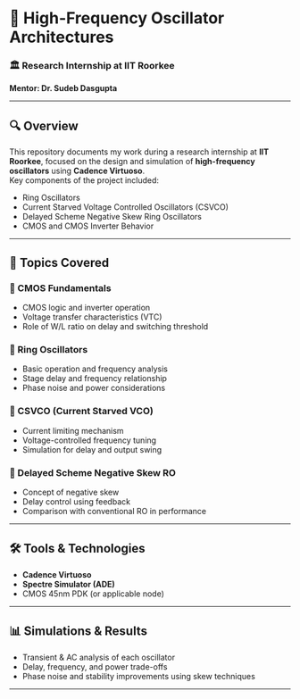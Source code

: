 # 📡 High-Frequency Oscillator Architectures  
### 🏛️ Research Internship at IIT Roorkee  
**Mentor: Dr. Sudeb Dasgupta**

---

## 🔍 Overview  
This repository documents my work during a research internship at **IIT Roorkee**, focused on the design and simulation of **high-frequency oscillators** using **Cadence Virtuoso**.  
Key components of the project included:

- Ring Oscillators  
- Current Starved Voltage Controlled Oscillators (CSVCO)  
- Delayed Scheme Negative Skew Ring Oscillators  
- CMOS and CMOS Inverter Behavior  

---

## 📘 Topics Covered  

### 🔹 CMOS Fundamentals  
- CMOS logic and inverter operation  
- Voltage transfer characteristics (VTC)  
- Role of W/L ratio on delay and switching threshold  

### 🔹 Ring Oscillators  
- Basic operation and frequency analysis  
- Stage delay and frequency relationship  
- Phase noise and power considerations  

### 🔹 CSVCO (Current Starved VCO)  
- Current limiting mechanism  
- Voltage-controlled frequency tuning  
- Simulation for delay and output swing  

### 🔹 Delayed Scheme Negative Skew RO  
- Concept of negative skew  
- Delay control using feedback  
- Comparison with conventional RO in performance  

---

## 🛠️ Tools & Technologies  
- **Cadence Virtuoso**  
- **Spectre Simulator (ADE)**  
- CMOS 45nm PDK (or applicable node)   

---

## 📊 Simulations & Results  
- Transient & AC analysis of each oscillator  
- Delay, frequency, and power trade-offs  
- Phase noise and stability improvements using skew techniques  

---

